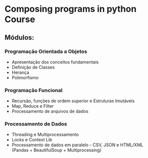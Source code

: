 # Composing programs in python Course

## Módulos:

### Programação Orientada a Objetos

  * Apresentação dos conceitos fundamentais
  * Definição de Classes
  * Herança
  * Polimorfismo
  
### Programação Funcional

  * Recursão, funções de ordem superior e Estruturas Imutáveis
  * Map, Reduce e Filter
  * Processamento de arquivos de dados
  
### Processamento de Dados

  * Threading e Multiprocessamento
  * Locks e Context Lib
  * Processamento de dados em paralelo - CSV, JSON e HTML/XML (Pandas + BeautifulSoup + Multiprocessing)
